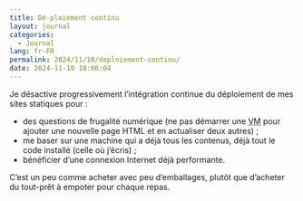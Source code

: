 ```yaml
---
title: Dé-ploiement continu
layout: journal
categories:
  - Journal
lang: fr-FR
permalink: 2024/11/10/deploiement-continu/
date: 2024-11-10 18:06:04
---
```


Je désactive progressivement l’intégration continue du déploiement de mes sites statiques pour :

- des questions de frugalité numérique (ne pas démarrer une <abbr title="Machine virtuelle">VM</abbr> pour ajouter une nouvelle page HTML et en actualiser deux autres) ;
- me baser sur une machine qui a déjà tous les contenus, déjà tout le code installé (celle où j’écris) ;
- bénéficier d’une connexion Internet déjà performante.

C’est un peu comme acheter avec peu d’emballages, plutôt que d’acheter du tout-prêt à empoter pour chaque repas.